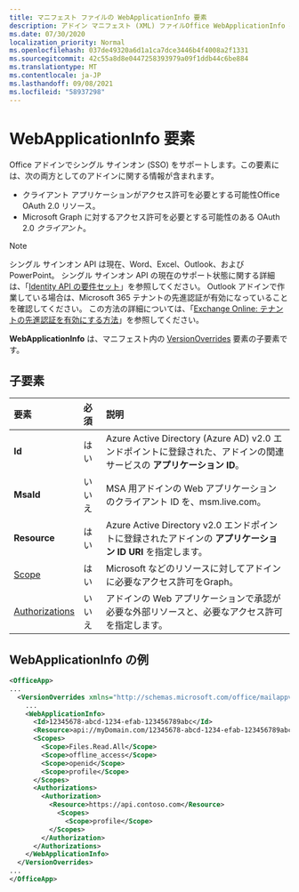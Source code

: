 ```yaml
---
title: マニフェスト ファイルの WebApplicationInfo 要素
description: アドイン マニフェスト (XML) ファイルOffice WebApplicationInfo 要素のリファレンス ドキュメント。
ms.date: 07/30/2020
localization_priority: Normal
ms.openlocfilehash: 037de49320a6d1a1ca7dce3446b4f4008a2f1331
ms.sourcegitcommit: 42c55a8d8e0447258393979a09f1ddb44c6be884
ms.translationtype: MT
ms.contentlocale: ja-JP
ms.lasthandoff: 09/08/2021
ms.locfileid: "58937298"
---
```

# <a name="webapplicationinfo-element"></a>WebApplicationInfo 要素

Office アドインでシングル サインオン (SSO) をサポートします。この要素には、次の両方としてのアドインに関する情報が含まれます。

- クライアント アプリケーションがアクセス許可を必要とする可能性Office OAuth 2.0 リソース。
- Microsoft Graph に対するアクセス許可を必要とする可能性のある OAuth 2.0 *クライアント*。

> [!NOTE]
> シングル サインオン API は現在、Word、Excel、Outlook、およびPowerPoint。 シングル サインオン API の現在のサポート状態に関する詳細は、「[Identity API の要件セット](../requirement-sets/identity-api-requirement-sets.md)」を参照してください。 Outlook アドインで作業している場合は、Microsoft 365 テナントの先進認証が有効になっていることを確認してください。 この方法の詳細については、「[Exchange Online: テナントの先進認証を有効にする方法](https://social.technet.microsoft.com/wiki/contents/articles/32711.exchange-online-how-to-enable-your-tenant-for-modern-authentication.aspx)」を参照してください。

**WebApplicationInfo** は、マニフェスト内の [VersionOverrides](versionoverrides.md) 要素の子要素です。  

## <a name="child-elements"></a>子要素

|  要素 |  必須  |  説明  |
|:-----|:-----|:-----|
|  **Id**    |  はい   |  Azure Active Directory (Azure AD) v2.0 エンドポイントに登録された、アドインの関連サービスの **アプリケーション ID**。|
|  **MsaId**    |  いいえ   |  MSA 用アドインの Web アプリケーションのクライアント ID を、msm.live.com。|
|  **Resource**  |  はい   |  Azure Active Directory v2.0 エンドポイントに登録されたアドインの **アプリケーション ID URI** を指定します。|
|  [Scope](scopes.md)                |  はい  |  Microsoft などのリソースに対してアドインに必要なアクセス許可をGraph。  |
|  [Authorizations](authorizations.md)  |  いいえ   | アドインの Web アプリケーションで承認が必要な外部リソースと、必要なアクセス許可を指定します。|

## <a name="webapplicationinfo-example"></a>WebApplicationInfo の例

```xml
<OfficeApp>
...
  <VersionOverrides xmlns="http://schemas.microsoft.com/office/mailappversionoverrides" xsi:type="VersionOverridesV1_0">
    ...
    <WebApplicationInfo>
      <Id>12345678-abcd-1234-efab-123456789abc</Id>
      <Resource>api://myDomain.com/12345678-abcd-1234-efab-123456789abc</Resource>
      <Scopes>
        <Scope>Files.Read.All</Scope>
        <Scope>offline_access</Scope>
        <Scope>openid</Scope>
        <Scope>profile</Scope>
      </Scopes>
      <Authorizations>
        <Authorization>
          <Resource>https://api.contoso.com</Resource>
            <Scopes>
              <Scope>profile</Scope>
          </Scopes>
        </Authorization>
      </Authorizations>
    </WebApplicationInfo>
  </VersionOverrides>
...
</OfficeApp>
```
